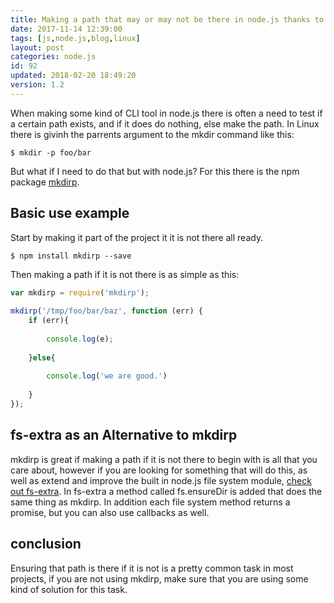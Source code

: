 ```yaml
---
title: Making a path that may or may not be there in node.js thanks to mkdirp
date: 2017-11-14 12:39:00
tags: [js,node.js,blog,linux]
layout: post
categories: node.js
id: 92
updated: 2018-02-20 18:49:20
version: 1.2
---
```


When making some kind of CLI tool in node.js there is often a need to test if a certain path exists, and if it does do nothing, else make the path. In Linux there is givinh the parrents argument to the mkdir command like this:

```
$ mkdir -p foo/bar
```

But what if I need to do that but with node.js? For this there is the npm package [mkdirp](https://www.npmjs.com/package/mkdirp).

<!-- more -->

## Basic use example

Start by making it part of the project it it is not there all ready.

```
$ npm install mkdirp --save
```

Then making a path if it is not there is as simple as this:

```js
var mkdirp = require('mkdirp');
    
mkdirp('/tmp/foo/bar/baz', function (err) {
    if (err){
 
        console.log(e);
 
    }else{
 
        console.log('we are good.')
 
    }
});
```

## fs-extra as an Alternative to mkdirp

mkdirp is great if making a path if it is not there to begin with is all that you care about, however if you are looking for something that will do this, as well as extend and improve the built in node.js file system module, [check out fs-extra](/2018/01/08/nodejs-fs-extra/). In fs-extra a method called fs.ensureDir is added that does the same thing as mkdirp. In addition each file system method returns a promise, but you can also use callbacks as well.


## conclusion

Ensuring that path is there if it is not is a pretty common task in most projects, if you are not using mkdirp, make sure that you are using some kind of solution for this task.